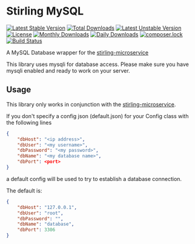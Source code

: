 # Stirling MySQL
[![Latest Stable Version](https://poser.pugx.org/meandor/stirling-microservice/v/stable)](https://packagist.org/packages/meandor/stirling-microservice)
[![Total Downloads](https://poser.pugx.org/meandor/stirling-microservice/downloads)](https://packagist.org/packages/meandor/stirling-microservice)
[![Latest Unstable Version](https://poser.pugx.org/meandor/stirling-microservice/v/unstable)](https://packagist.org/packages/meandor/stirling-microservice)
[![License](https://poser.pugx.org/meandor/stirling-microservice/license)](https://packagist.org/packages/meandor/stirling-microservice)
[![Monthly Downloads](https://poser.pugx.org/meandor/stirling-microservice/d/monthly)](https://packagist.org/packages/meandor/stirling-microservice)
[![Daily Downloads](https://poser.pugx.org/meandor/stirling-microservice/d/daily)](https://packagist.org/packages/meandor/stirling-microservice)
[![composer.lock](https://poser.pugx.org/meandor/stirling-microservice/composerlock)](https://packagist.org/packages/meandor/stirling-microservice)
[![Build Status](https://travis-ci.org/meandor/stirling-mysql.svg?branch=master)](https://travis-ci.org/meandor/stirling-mysql)

A MySQL Database wrapper for the [stirling-microservice](https://github.com/meandor/stirling-microservice)

This library uses mysqli for database access. Please make sure you have
mysqli enabled and ready to work on your server.

## Usage
This library only works in conjunction with the
[stirling-microservice](https://github.com/meandor/stirling-microservice).

If you don't specify a config json (default.json) for your Config class
 with the following lines
 
````json
{
    "dbHost": "<ip address>",
    "dbUser": "<my username>",
    "dbPassword": "<my password>",
    "dbName": "<my database name>",
    "dbPort": <port>
}
````

a default config will be used to try to establish a database connection.

The default is:

````json
{
    "dbHost": "127.0.0.1",
    "dbUser": "root",
    "dbPassword": "",
    "dbName": "database",
    "dbPort": 3306
}
````

 